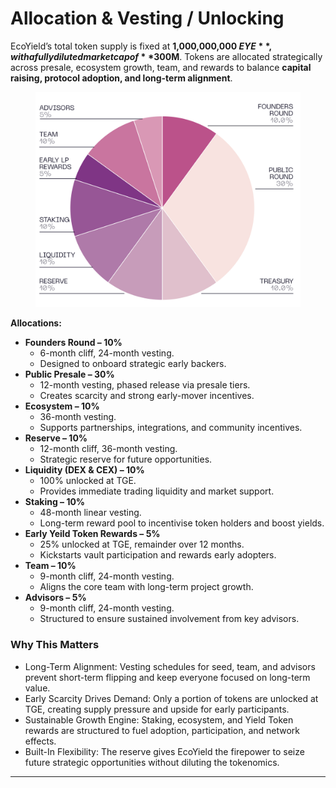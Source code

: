 # Allocation & Vesting / Unlocking

EcoYield’s total token supply is fixed at **1,000,000,000 $EYE**, with a fully diluted market cap of **$300M**. Tokens are allocated strategically across presale, ecosystem growth, team, and rewards to balance **capital raising, protocol adoption, and long-term alignment**.

<figure><img src="../.gitbook/assets/image (1).png" alt=""><figcaption></figcaption></figure>

**Allocations:**

* **Founders Round – 10%**
  * 6-month cliff, 24-month vesting.
  * Designed to onboard strategic early backers.
* **Public Presale – 30%**
  * 12-month vesting, phased release via presale tiers.
  * Creates scarcity and strong early-mover incentives.
* **Ecosystem – 10%**
  * 36-month vesting.
  * Supports partnerships, integrations, and community incentives.
* **Reserve – 10%**
  * 12-month cliff, 36-month vesting.
  * Strategic reserve for future opportunities.
* **Liquidity (DEX & CEX) – 10%**
  * 100% unlocked at TGE.
  * Provides immediate trading liquidity and market support.
* **Staking – 10%**
  * 48-month linear vesting.
  * Long-term reward pool to incentivise token holders and boost yields.
* **Early Yeild Token Rewards – 5%**
  * 25% unlocked at TGE, remainder over 12 months.
  * Kickstarts vault participation and rewards early adopters.
* **Team – 10%**
  * 9-month cliff, 24-month vesting.
  * Aligns the core team with long-term project growth.
* **Advisors – 5%**
  * 9-month cliff, 24-month vesting.
  * Structured to ensure sustained involvement from key advisors.

### Why This Matters

* Long-Term Alignment: Vesting schedules for seed, team, and advisors prevent short-term flipping and keep everyone focused on long-term value.
* Early Scarcity Drives Demand: Only a portion of tokens are unlocked at TGE, creating supply pressure and upside for early participants.
* Sustainable Growth Engine: Staking, ecosystem, and Yield Token rewards are structured to fuel adoption, participation, and network effects.
* Built-In Flexibility: The reserve gives EcoYield the firepower to seize future strategic opportunities without diluting the tokenomics.

***
